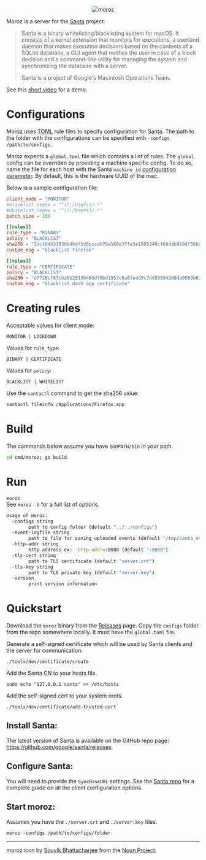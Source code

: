 <p align="center">
<img src="moroz.png" alt="moroz"/><br/>
</p>

Moroz is a server for the [Santa](https://github.com/google/santa) project.

> Santa is a binary whitelisting/blacklisting system for macOS. It consists of a kernel extension that monitors for executions, a userland daemon that makes execution decisions based on the contents of a SQLite database, a GUI agent that notifies the user in case of a block decision and a command-line utility for managing the system and synchronizing the database with a server.
>
> Santa is a project of Google's Macintosh Operations Team.

See this [short video](https://www.youtube.com/watch?v=3w3_bcJYWj0) for a demo.

# Configurations

Moroz uses [TOML](https://github.com/toml-lang/toml#example) rule files to specify configuration for Santa.
The path to the folder with the configurations can be specified with `-configs /path/to/configs`.

Moroz expects a `global.toml` file which contains a list of rules. The `global` config can be overriden by providing a machine specific config. To do so, name the file for each host with the Santa `machine id` [configuration parameter](https://github.com/google/santa/wiki/Configuration#keys-to-be-used-with-a-tls-server). By default, this is the hardware UUID of the mac.

Below is a sample configuration file:

```toml
client_mode = "MONITOR"
#blacklist_regex = "^(?:/Users)/.*"
#whitelist_regex = "^(?:/Users)/.*"
batch_size = 100

[[rules]]
rule_type = "BINARY"
policy = "BLACKLIST"
sha256 = "2dc104631939b4bdf5d6bccab76e166e37fe5e1605340cf68dab919df58b8eda"
custom_msg = "blacklist firefox"

[[rules]]
rule_type = "CERTIFICATE"
policy = "BLACKLIST"
sha256 = "e7726cf87cba9e25139465df5bd1557c8a8feed5c7dd338342d8da0959b63c8d"
custom_msg = "blacklist dash app certificate"
```

# Creating rules

Acceptable values for client mode:
```
MONITOR | LOCKDOWN
```

Values for `rule_type`:
```
BINARY | CERTIFICATE
```

Values for `policy`:
```
BLACKLIST | WHITELIST
```

Use the `santactl` command to get the sha256 value: 
```bash
santactl fileinfo /Applications/Firefox.app
```

# Build

The commands below assume you have `$GOPATH/bin` in your path.

```bash
cd cmd/moroz; go build
```

# Run

`moroz`  
See `moroz -h` for a full list of options.

```bash
Usage of moroz:
  -configs string
    	path to config folder (default "../../configs")
  -event-logfile string
    	path to file for saving uploaded events (default "/tmp/santa_events")
  -http-addr string
    	http address ex: -http-addr=:8080 (default ":8080")
  -tls-cert string
    	path to TLS certificate (default "server.crt")
  -tls-key string
    	path to TLS private key (default "server.key")
  -version
    	print version information
```

# Quickstart

Download the `moroz` binary from the [Releases](https://github.com/groob/moroz/releases) page.
Copy the `configs` folder from the repo somewhere locally. It must have the `global.toml` file.


Generate a self-signed certificate which will be used by Santa clients and the server for communication.

```
./tools/dev/certificate/create
```

Add the Santa CN to your hosts file.

```
sudo echo "127.0.0.1 santa" >> /etc/hosts
```

Add the self-signed cert to your system roots. 

```
./tools/dev/certificate/add-trusted-cert
```

## Install Santa:
The latest version of Santa is available on the GitHub repo page: https://github.com/google/santa/releases

## Configure Santa:
You will need to provide the `SyncBaseURL` settings. See the [Santa repo](https://github.com/google/santa/blob/01df4623c7c534568ca3d310129455ff71cc3eef/Docs/deployment/configuration.md#important) for a complete guide on all the client configuration options.

## Start moroz:
Assumes you have the `./server.crt` and `./server.key` files.

```
moroz -configs /path/to/configs/folder
```

---
moroz icon by [Souvik Bhattacharjee](https://thenounproject.com/souvik502/) from the [Noun Project](https://thenounproject.com/).
